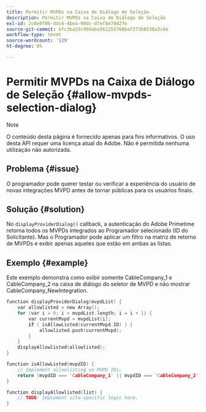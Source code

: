 ```yaml
---
title: Permitir MVPDs na Caixa de Diálogo de Seleção
description: Permitir MVPDs na Caixa de Diálogo de Seleção
exl-id: 2c0e0f06-ddc6-4bea-90dc-d7ef8e78d27e
source-git-commit: bfc3ba55c99daba561255760baf273b6538a3c6e
workflow-type: tm+mt
source-wordcount: '129'
ht-degree: 0%

---
```


# Permitir MVPDs na Caixa de Diálogo de Seleção {#allow-mvpds-selection-dialog}

>[!NOTE]
>
>O conteúdo desta página é fornecido apenas para fins informativos. O uso desta API requer uma licença atual do Adobe. Não é permitida nenhuma utilização não autorizada.

## Problema {#issue}

O programador pode querer testar ou verificar a experiência do usuário de novas integrações MVPD antes de tornar públicas para os usuários finais.

## Solução {#solution}

No `displayProviderDialog()` callback, a autenticação do Adobe Primetime retorna todos os MVPDs integrados ao Programador selecionado (ID do Solicitante). Mas o Programador pode aplicar um filtro na matriz de retorno de MVPDs e exibir apenas aqueles que estão em ambas as listas.

## Exemplo {#example}

Este exemplo demonstra como exibir somente CableCompany_1 e CableCompany_2 na caixa de diálogo do seletor de MVPD e não mostrar CableCompany_NewIntegration.

```C
function displayProviderDialog(mvpdList) {
    var allowlisted = new Array();
    for (var i = 0; i < mvpdList.length; i = i + 1) {
        var currentMvpd = mvpdList[i];
        if ( isAllowListed(currentMvpd.ID) ) {
            allowlisted.push(currentMvpd);
        }
    }
    displayAllowlisted(allowlisted);
}

function isAllowListed(mvpdID) {
    // Implement allowlisting on MVPD IDs.
    return (mvpdID === 'CableCompany_1' || mvpdID === 'CableCompany_2');
}

function displayAllowlisted(list) {
    // TODO: Implement site-specific logic here.
}
```

<!--
**Related Information**
* [Prevent MVPDs from appearing in the Selection Dialog](/help/authentication/prevent-mvpd-selectn-dialog.md)
* **Code Samples**
* [Programmer integration guide](/help/authentication/programmer-integration-guide-overview.md)
-->

